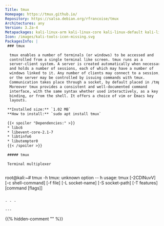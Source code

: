 ```yaml
---
Title: tmux
Homepage: https://tmux.github.io/
Repository: https://salsa.debian.org/rfrancoise/tmux
Architectures: any
Version: 3.2a-4
Metapackages: kali-linux-arm kali-linux-core kali-linux-default kali-linux-everything kali-linux-headless kali-linux-large kali-linux-nethunter kali-tools-802-11 kali-tools-wireless 
Icon: /images/kali-tools-icon-missing.svg
PackagesInfo: |
 ### tmux
 
  tmux enables a number of terminals (or windows) to be accessed and
  controlled from a single terminal like screen. tmux runs as a
  server-client system. A server is created automatically when necessary
  and holds a number of sessions, each of which may have a number of
  windows linked to it. Any number of clients may connect to a session,
  or the server may be controlled by issuing commands with tmux.
  Communication takes place through a socket, by default placed in /tmp.
  Moreover tmux provides a consistent and well-documented command
  interface, with the same syntax whether used interactively, as a key
  binding, or from the shell. It offers a choice of vim or Emacs key
  layouts.
 
 **Installed size:** `1.02 MB`  
 **How to install:** `sudo apt install tmux`  
 
 {{< spoiler "Dependencies:" >}}
 * libc6 
 * libevent-core-2.1-7 
 * libtinfo6 
 * libutempter0 
 {{< /spoiler >}}
 
 ##### tmux
 
 Terminal multiplexer
 
 ```
 root@kali:~# tmux -h
 tmux: unknown option -- h
 usage: tmux [-2CDlNuvV] [-c shell-command] [-f file] [-L socket-name]
             [-S socket-path] [-T features] [command [flags]]
 ```
 
 - - -
 
---
```

{{% hidden-comment "<!--Do not edit anything above this line-->" %}}
